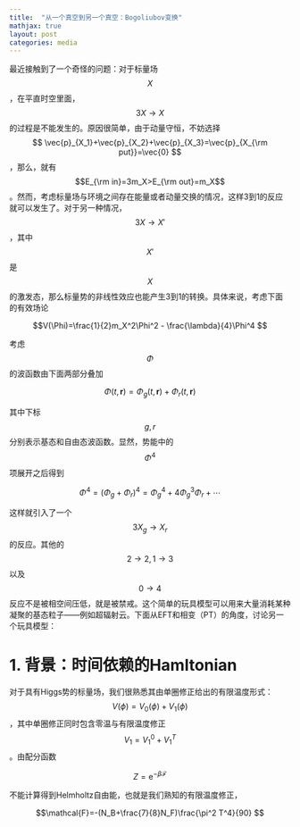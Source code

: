 ```yaml
---
title:  "从一个真空到另一个真空：Bogoliubov变换"
mathjax: true
layout: post
categories: media
---
```


最近接触到了一个奇怪的问题：对于标量场$$X$$，在平直时空里面，$$3X\to X$$的过程是不能发生的。原因很简单，由于动量守恒，不妨选择$$ \vec{p}_{X_1}+\vec{p}_{X_2}+\vec{p}_{X_3}=\vec{p}_{X_{\rm put}}=\vec{0} $$，那么，就有$$E_{\rm in}=3m_X>E_{\rm out}=m_X$$。然而，考虑标量场与环境之间存在能量或者动量交换的情况，这样3到1的反应就可以发生了。对于另一种情况，$$3X\to X'$$，其中$$X'$$是$$X$$的激发态，那么标量势的非线性效应也能产生3到1的转换。具体来说，考虑下面的有效场论

$$V(\Phi)=\frac{1}{2}m_X^2\Phi^2 - \frac{\lambda}{4}\Phi^4 $$


考虑$$\Phi $$的波函数由下面两部分叠加

$$ \Phi(t, \mathbf{r}) = \Phi_g(t, \mathbf{r})+\Phi_r(t, \mathbf{r})$$

其中下标$$g, r$$分别表示基态和自由态波函数。显然，势能中的$$\Phi^4$$项展开之后得到

$$\Phi^4=(\Phi_g+\Phi_r)^4 = \Phi_g^4 + 4\Phi_g^3\Phi_r +\cdots $$

这样就引入了一个$$3X_g\to X_r$$的反应。其他的$$2\to 2, 1\to 3$$以及$$0\to 4 $$反应不是被相空间压低，就是被禁戒。这个简单的玩具模型可以用来大量消耗某种凝聚的基态粒子——例如超辐射云。下面从EFT和相变（PT）的角度，讨论另一个玩具模型：


# 1. 背景：时间依赖的Hamltonian
对于具有Higgs势的标量场，我们很熟悉其由单圈修正给出的有限温度形式：$$V(\phi)=V_0(\phi)+V_1(\phi) $$，其中单圈修正同时包含零温与有限温度修正$$ V_1=V_1^0+V_1^T$$。由配分函数

$$Z=\mathrm{e}^{-\beta \mathcal{F}} $$

不能计算得到Helmholtz自由能，也就是我们熟知的有限温度修正，

$$\mathcal{F}=-(N_B+\frac{7}{8}N_F)\frac{\pi^2 T^4}{90} $$

